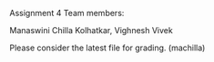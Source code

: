 
Assignment 4
Team members:

Manaswini Chilla
Kolhatkar, Vighnesh Vivek

Please consider the latest file for grading. (machilla)
